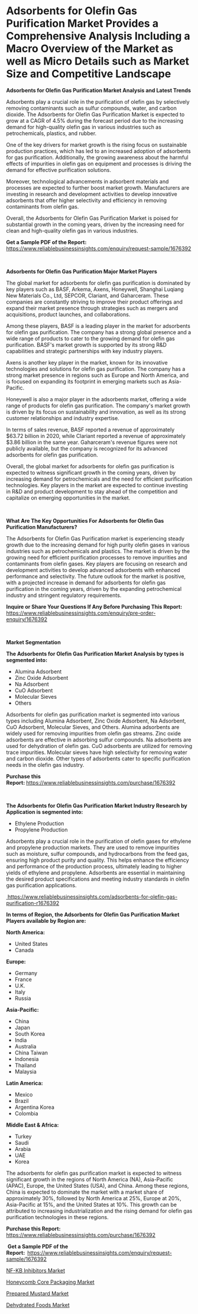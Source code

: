 <p><h1>Adsorbents for Olefin Gas Purification Market Provides a Comprehensive Analysis Including a Macro Overview of the Market as well as Micro Details such as Market Size and Competitive Landscape</h1></p><p><strong>Adsorbents for Olefin Gas Purification Market Analysis and Latest Trends</strong></p>
<p><p>Adsorbents play a crucial role in the purification of olefin gas by selectively removing contaminants such as sulfur compounds, water, and carbon dioxide. The Adsorbents for Olefin Gas Purification Market is expected to grow at a CAGR of 4.5% during the forecast period due to the increasing demand for high-quality olefin gas in various industries such as petrochemicals, plastics, and rubber.</p><p>One of the key drivers for market growth is the rising focus on sustainable production practices, which has led to an increased adoption of adsorbents for gas purification. Additionally, the growing awareness about the harmful effects of impurities in olefin gas on equipment and processes is driving the demand for effective purification solutions.</p><p>Moreover, technological advancements in adsorbent materials and processes are expected to further boost market growth. Manufacturers are investing in research and development activities to develop innovative adsorbents that offer higher selectivity and efficiency in removing contaminants from olefin gas.</p><p>Overall, the Adsorbents for Olefin Gas Purification Market is poised for substantial growth in the coming years, driven by the increasing need for clean and high-quality olefin gas in various industries.</p></p>
<p><strong>Get a Sample PDF of the Report:&nbsp;</strong> <a href="https://www.reliablebusinessinsights.com/enquiry/request-sample/1676392">https://www.reliablebusinessinsights.com/enquiry/request-sample/1676392</a></p>
<p>&nbsp;</p>
<p><strong>Adsorbents for Olefin Gas Purification Major Market Players</strong></p>
<p><p>The global market for adsorbents for olefin gas purification is dominated by key players such as BASF, Arkema, Axens, Honeywell, Shanghai Luqiang New Materials Co., Ltd, SEPCOR, Clariant, and Gaharceram. These companies are constantly striving to improve their product offerings and expand their market presence through strategies such as mergers and acquisitions, product launches, and collaborations.</p><p>Among these players, BASF is a leading player in the market for adsorbents for olefin gas purification. The company has a strong global presence and a wide range of products to cater to the growing demand for olefin gas purification. BASF's market growth is supported by its strong R&D capabilities and strategic partnerships with key industry players.</p><p>Axens is another key player in the market, known for its innovative technologies and solutions for olefin gas purification. The company has a strong market presence in regions such as Europe and North America, and is focused on expanding its footprint in emerging markets such as Asia-Pacific.</p><p>Honeywell is also a major player in the adsorbents market, offering a wide range of products for olefin gas purification. The company's market growth is driven by its focus on sustainability and innovation, as well as its strong customer relationships and industry expertise.</p><p>In terms of sales revenue, BASF reported a revenue of approximately $63.72 billion in 2020, while Clariant reported a revenue of approximately $3.86 billion in the same year. Gaharceram's revenue figures were not publicly available, but the company is recognized for its advanced adsorbents for olefin gas purification.</p><p>Overall, the global market for adsorbents for olefin gas purification is expected to witness significant growth in the coming years, driven by increasing demand for petrochemicals and the need for efficient purification technologies. Key players in the market are expected to continue investing in R&D and product development to stay ahead of the competition and capitalize on emerging opportunities in the market.</p></p>
<p>&nbsp;</p>
<p><strong>What Are The Key Opportunities For Adsorbents for Olefin Gas Purification Manufacturers?</strong></p>
<p><p>The Adsorbents for Olefin Gas Purification market is experiencing steady growth due to the increasing demand for high purity olefin gases in various industries such as petrochemicals and plastics. The market is driven by the growing need for efficient purification processes to remove impurities and contaminants from olefin gases. Key players are focusing on research and development activities to develop advanced adsorbents with enhanced performance and selectivity. The future outlook for the market is positive, with a projected increase in demand for adsorbents for olefin gas purification in the coming years, driven by the expanding petrochemical industry and stringent regulatory requirements.</p></p>
<p><strong>Inquire or Share Your Questions If Any Before Purchasing This Report:</strong> <a href="https://www.reliablebusinessinsights.com/enquiry/pre-order-enquiry/1676392">https://www.reliablebusinessinsights.com/enquiry/pre-order-enquiry/1676392</a></p>
<p>&nbsp;</p>
<p><strong>Market Segmentation</strong></p>
<p><strong>The Adsorbents for Olefin Gas Purification Market Analysis by types is segmented into:</strong></p>
<p><ul><li>Alumina Adsorbent</li><li>Zinc Oxide Adsorbent</li><li>Na Adsorbent</li><li>CuO Adsorbent</li><li>Molecular Sieves</li><li>Others</li></ul></p>
<p><p>Adsorbents for olefin gas purification market is segmented into various types including Alumina Adsorbent, Zinc Oxide Adsorbent, Na Adsorbent, CuO Adsorbent, Molecular Sieves, and Others. Alumina adsorbents are widely used for removing impurities from olefin gas streams. Zinc oxide adsorbents are effective in adsorbing sulfur compounds. Na adsorbents are used for dehydration of olefin gas. CuO adsorbents are utilized for removing trace impurities. Molecular sieves have high selectivity for removing water and carbon dioxide. Other types of adsorbents cater to specific purification needs in the olefin gas industry.</p></p>
<p><strong>Purchase this Report:&nbsp;</strong><a href="https://www.reliablebusinessinsights.com/purchase/1676392">https://www.reliablebusinessinsights.com/purchase/1676392</a></p>
<p>&nbsp;</p>
<p><strong>The Adsorbents for Olefin Gas Purification Market Industry Research by Application is segmented into:</strong></p>
<p><ul><li>Ethylene Production</li><li>Propylene Production</li></ul></p>
<p><p>Adsorbents play a crucial role in the purification of olefin gases for ethylene and propylene production markets. They are used to remove impurities such as moisture, sulfur compounds, and hydrocarbons from the feed gas, ensuring high product purity and quality. This helps enhance the efficiency and performance of the production process, ultimately leading to higher yields of ethylene and propylene. Adsorbents are essential in maintaining the desired product specifications and meeting industry standards in olefin gas purification applications.</p></p>
<p><a href="https://www.reliablebusinessinsights.com/adsorbents-for-olefin-gas-purification-r1676392">&nbsp;https://www.reliablebusinessinsights.com/adsorbents-for-olefin-gas-purification-r1676392</a></p>
<p><strong>In terms of Region, the Adsorbents for Olefin Gas Purification Market Players available by Region are:</strong></p>
<p>
    <p> <strong> North America: </strong>
        <ul>
            <li>United States</li>
            <li>Canada</li>
        </ul>
        </p> 
    <p> <strong> Europe: </strong>
        <ul>
            <li>Germany</li>
            <li>France</li>
            <li>U.K.</li>
            <li>Italy</li>
            <li>Russia</li>
        </ul>
        </p> 
    <p> <strong> Asia-Pacific: </strong>
        <ul>
            <li>China</li>
            <li>Japan</li>
            <li>South Korea</li>
            <li>India</li>
            <li>Australia</li>
            <li>China Taiwan</li>
            <li>Indonesia</li>
            <li>Thailand</li>
            <li>Malaysia</li>
        </ul>
        </p> 
    <p> <strong> Latin America: </strong>
        <ul>
            <li>Mexico</li>
            <li>Brazil</li>
            <li>Argentina Korea</li>
            <li>Colombia</li>
        </ul>
        </p> 
    <p> <strong> Middle East & Africa: </strong>
        <ul>
            <li>Turkey</li>
            <li>Saudi</li>
            <li>Arabia</li>
            <li>UAE</li>
            <li>Korea</li>
        </ul>
    </p>
    </p>
<p><p>The adsorbents for olefin gas purification market is expected to witness significant growth in the regions of North America (NA), Asia-Pacific (APAC), Europe, the United States (USA), and China. Among these regions, China is expected to dominate the market with a market share of approximately 30%, followed by North America at 25%, Europe at 20%, Asia-Pacific at 15%, and the United States at 10%. This growth can be attributed to increasing industrialization and the rising demand for olefin gas purification technologies in these regions.</p></p>
<p><strong>Purchase this Report: </strong><a href="https://www.reliablebusinessinsights.com/purchase/1676392">https://www.reliablebusinessinsights.com/purchase/1676392</a></p>
<p>&nbsp;<strong>Get a Sample PDF of the Report:&nbsp;&nbsp;</strong><a href="https://www.reliablebusinessinsights.com/enquiry/request-sample/1676392">https://www.reliablebusinessinsights.com/enquiry/request-sample/1676392</a></p>
<p><strong></strong></p>
<p><p><a href="https://github.com/brittnycachero596/Market-Research-Report-List-1/blob/main/nf-kb-inhibitors-market.md">NF-KB Inhibitors Market</a></p><p><a href="https://github.com/ChloeConn57/Market-Research-Report-List-1/blob/main/honeycomb-core-packaging-market.md">Honeycomb Core Packaging Market</a></p><p><a href="https://www.linkedin.com/pulse/prepared-mustard-market-size-growth-industry-analysis-mbfmc">Prepared Mustard Market</a></p><p><a href="https://www.linkedin.com/pulse/dehydrated-foods-market-research-report-includes-analysis-size-2hxic">Dehydrated Foods Market</a></p></p>